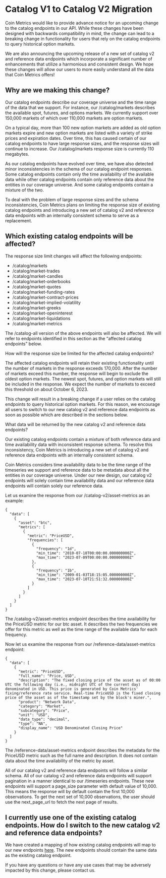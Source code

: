 # Catalog V1 to Catalog V2 Migration

Coin Metrics would like to provide advance notice for an upcoming change to the catalog endpoints in our API. While these changes have been designed with backwards compatibility in mind, the change can lead to a breaking change in functionality for users that rely on the catalog endpoints to query historical option markets.

We are also announcing the upcoming release of a new set of catalog v2 and reference data endpoints which incorporate a significant number of enhancements that utilize a harmonious and consistent design. We hope these changes will allow our users to more easily understand all the data that Coin Metrics offers!

## Why are we making this change?

Our catalog endpoints describe our coverage universe and the time range of the data that we support. For instance, our /catalog/markets describes the available spot, futures, and options markets. We currently support over 150,000 markets of which over 110,000 markets are option markets.

On a typical day, more than 100 new option markets are added as old option markets expire and new option markets are listed with a variety of strike prices and expiration dates. Over time, this has caused certain of our catalog endpoints to have large response sizes, and the response sizes will continue to increase. Our /catalog/markets response size is currently 110 megabytes.

As our catalog endpoints have evolved over time, we have also detected minor inconsistencies in the schema of our catalog endpoint responses. Some catalog endpoints contain only the time availability of the available data while other catalog endpoints contain only reference data about the entities in our coverage universe. And some catalog endpoints contain a mixture of the two.

To deal with the problem of large response sizes and the schema inconsistencies, Coin Metrics plans on limiting the response size of existing catalog endpoints and introducing a new set of catalog v2 and reference data endpoints with an internally consistent schema to serve as a replacement.

## Which existing catalog endpoints will be affected?

The response size limit changes will affect the following endpoints:

* /catalog/markets&#x20;
* /catalog/market-trades&#x20;
* /catalog/market-candles&#x20;
* /catalog/market-orderbooks
* &#x20;/catalog/market-quotes&#x20;
* /catalog/market-funding-rates&#x20;
* /catalog/market-contract-prices&#x20;
* /catalog/market-implied-volatility&#x20;
* /catalog/market-greeks&#x20;
* /catalog/market-openinterest&#x20;
* /catalog/market-liquidations
* &#x20;/catalog/market-metrics

The /catalog-all version of the above endpoints will also be affected. We will refer to endpoints identified in this section as the “affected catalog endpoints” below.

How will the response size be limited for the affected catalog endpoints?

The affected catalog endpoints will retain their existing functionality until the number of markets in the response exceeds 170,000. After the number of markets exceed this number, the response will begin to exclude the oldest option markets. The newest spot, futures, and option markets will still be included in the response. We expect the number of markets to exceed this threshold on about October 6, 2023.

This change will result in a breaking change if a user relies on the catalog endpoints to query historical option markets. For this reason, we encourage all users to switch to our new catalog v2 and reference data endpoints as soon as possible which are described in the sections below.

What data will be returned by the new catalog v2 and reference data endpoints?

Our existing catalog endpoints contain a mixture of both reference data and time availability data with inconsistent response schema. To resolve this inconsistency, Coin Metrics is introducing a new set of catalog v2 and reference data endpoints with an internally consistent schema.

Coin Metrics considers time availability data to be the time range of the timeseries we support and reference data to be metadata about all the entities in our coverage universe. Under our new design, our catalog v2 endpoints will solely contain time availability data and our reference data endpoints will contain solely our reference data.

Let us examine the response from our /catalog-v2/asset-metrics as an example:

```
{
  "data": [
    {
      "asset": "btc",
      "metrics": [
        {
          "metric": "PriceUSD",
          "frequencies": [
            {
              "frequency": "1d",
              "min_time": "2010-07-18T00:00:00.000000000Z",
              "max_time": "2023-07-09T00:00:00.000000000Z"
            },
            {
              "frequency": "1b",
              "min_time": "2009-01-03T18:15:05.000000000Z",
              "max_time": "2023-07-10T21:51:32.000000000Z"
            }
          ]
        }
      ]
    }
  ]
}
```

The /catalog-v2/asset-metrics endpoint describes the time availability for the PriceUSD metric for our btc asset. It describes the two frequencies we offer for this metric as well as the time range of the available data for each frequency.

Now let us examine the response from our /reference-data/asset-metrics endpoint:

```
{
  "data": [
    {
      "metric": "PriceUSD",
      "full_name": "Price, USD",
      "description": "The fixed closing price of the asset as of 00:00 UTC the following day (i.e., midnight UTC of the current day) denominated in USD. This price is generated by Coin Metrics' fixing/reference rate service. Real-time PriceUSD is the fixed closing price of the asset as of the timestamp set by the block's miner.",
      "product": "Network Data",
      "category": "Market",
      "subcategory": "Price",
      "unit": "USD",
      "data_type": "decimal",
      "type": "NA",
      "display_name": "USD Denominated Closing Price"
    }
  ]
}
```

The /reference-data/asset-metrics endpoint describes the metadata for the PriceUSD metric such as the full name and description. It does not contain data about the time availability of the metric by asset.

All of our catalog v2 and reference data endpoints will follow a similar schema. All of our catalog v2 and reference data endpoints will support pagination in a manner identical to our /timeseries endpoints. These new endpoints will support a page\_size parameter with default value of 10,000. This means the response will by default contain the first 10,000 observations. To get the next set of 10,000 observations, the user should use the next\_page\_url to fetch the next page of results.

## I currently use one of the existing catalog endpoints. How do I switch to the new catalog v2 and reference data endpoints?

We have created a mapping of how existing catalog endpoints will map to our new endpoints [here](../tutorials-and-guides/user-guides/how-to-migrate-from-catalog-v1-to-catalog-v2.md). The new endpoints should contain the same data as the existing catalog endpoint.

If you have any questions or have any use cases that may be adversely impacted by this change, please contact us.
